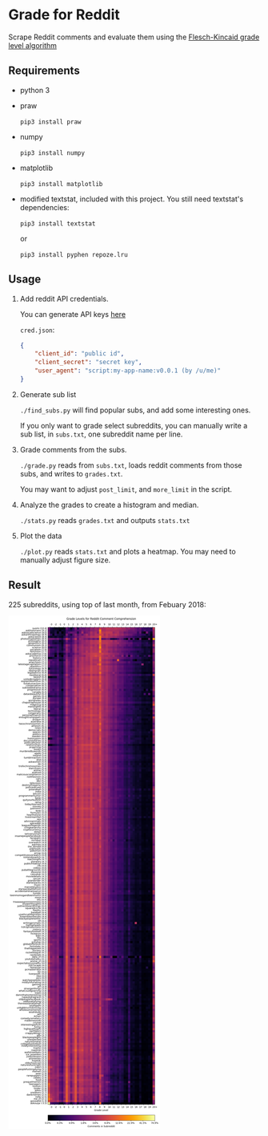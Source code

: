 # Grade for Reddit

Scrape Reddit comments and evaluate them using the [Flesch-Kincaid grade level algorithm](https://en.wikipedia.org/wiki/Flesch%E2%80%93Kincaid_readability_tests#Flesch%E2%80%93Kincaid_grade_level)

## Requirements

* python 3
* praw

    `pip3 install praw`
* numpy

    `pip3 install numpy`
* matplotlib

    `pip3 install matplotlib`
* modified textstat, included with this project. You still need textstat's dependencies:

    `pip3 install textstat`

    or

    `pip3 install pyphen repoze.lru`

## Usage

1. Add reddit API credentials.

   You can generate API keys [here](https://www.reddit.com/prefs/apps)

   `cred.json`:

   ```json
   {
       "client_id": "public id",
       "client_secret": "secret key",
       "user_agent": "script:my-app-name:v0.0.1 (by /u/me)"
   }
   ```

2. Generate sub list

   `./find_subs.py` will find popular subs, and add some interesting ones.

   If you only want to grade select subreddits, you can manually write a sub list, in `subs.txt`, one subreddit name per line.

3. Grade comments from the subs.

   `./grade.py` reads from `subs.txt`, loads reddit comments from those subs, and writes to `grades.txt`.

   You may want to adjust `post_limit`, and `more_limit` in the script.

4. Analyze the grades to create a histogram and median.

   `./stats.py` reads `grades.txt` and outputs `stats.txt`

5. Plot the data

   `./plot.py` reads `stats.txt` and plots a heatmap. You may need to manually adjust figure size.

## Result

225 subreddits, using top of last month, from Febuary 2018:

![2018-02 Result](result/2018-02.png)
